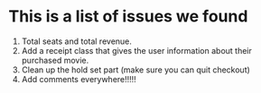 # This is a list of issues we found

1. Total seats and total revenue.
2. Add a receipt class that gives the user information about their purchased movie. 
3. Clean up the hold set part (make sure you can quit checkout)
4. Add comments everywhere!!!!!
